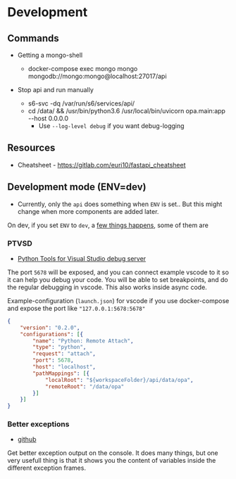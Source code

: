 # Development

## Commands

* Getting a mongo-shell
  * docker-compose exec mongo mongo mongodb://mongo:mongo@localhost:27017/api

* Stop api and run manually
  * s6-svc -dq /var/run/s6/services/api/
  * cd /data/ && /usr/bin/python3.6 /usr/local/bin/uvicorn opa.main:app --host 0.0.0.0
    * Use `--log-level debug` if you want debug-logging

## Resources

* Cheatsheet - https://gitlab.com/euri10/fastapi_cheatsheet

## Development mode (ENV=dev)

* Currently, only the `api` does something when `ENV` is set.. But this might change when more components are added later.

On dev, if you set `ENV` to `dev`, a [few things happens](api/configuration.html#dev), some of them are

### PTVSD

* [Python Tools for Visual Studio debug server](https://github.com/Microsoft/ptvsd/)

The port `5678` will be exposed, and you can connect example vscode to it so it can help you debug your code.
You will be able to set breakpoints, and do the regular debugging in vscode. This also works inside async code.

Example-configuration (`launch.json`) for vscode if you use docker-compose and expose the port like `"127.0.0.1:5678:5678"`

```json
{
    "version": "0.2.0",
    "configurations": [{
        "name": "Python: Remote Attach",
        "type": "python",
        "request": "attach",
        "port": 5678,
        "host": "localhost",
        "pathMappings": [{
            "localRoot": "${workspaceFolder}/api/data/opa",
            "remoteRoot": "/data/opa"
        }]
    }]
}
```

### Better exceptions

* [github](https://github.com/Qix-/better-exceptions)

Get better exception output on the console. It does many things, but one very usefull thing is that it shows you the content of variables inside the different exception frames.